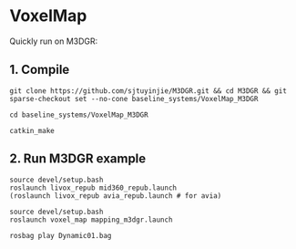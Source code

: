# VoxelMap
Quickly run on M3DGR:

## 1. Compile
```
git clone https://github.com/sjtuyinjie/M3DGR.git && cd M3DGR && git sparse-checkout set --no-cone baseline_systems/VoxelMap_M3DGR

cd baseline_systems/VoxelMap_M3DGR

catkin_make
```

## 2. Run M3DGR example
```
source devel/setup.bash
roslaunch livox_repub mid360_repub.launch
(roslaunch livox_repub avia_repub.launch # for avia)

source devel/setup.bash
roslaunch voxel_map mapping_m3dgr.launch

rosbag play Dynamic01.bag
```
